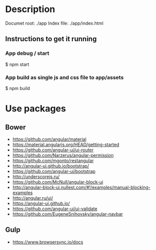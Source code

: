 # Description

Documet root: ./app
Index file: ./app/index.html

## Instructions to get it running

### App debug / start

$ npm start

### App build as single js and css file to app/assets

$ npm build

# Use packages

## Bower

* https://github.com/angular/material
 * https://material.angularjs.org/HEAD/getting-started
* https://github.com/angular-ui/ui-router
 * https://github.com/Narzerus/angular-permission
* https://github.com/mgonto/restangular
* http://angular-ui.github.io/bootstrap/
 * https://github.com/angular-ui/bootstrap
* http://underscorejs.ru/
* https://github.com/McNull/angular-block-ui
 * http://angular-block-ui.nullest.com/#!/examples/manual-blocking-examples
* http://angular.ru/ui/
 * https://angular-ui.github.io/
* https://github.com/angular-ui/ui-validate
* https://github.com/EugeneSnihovsky/angular-navbar

## Gulp

* https://www.browsersync.io/docs